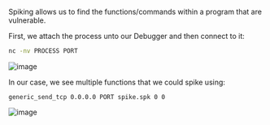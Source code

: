 Spiking allows us to find the functions/commands within a program that are vulnerable.

First, we attach the process unto our Debugger and then connect to it:

```bash
nc -nv PROCESS PORT
```
![image](https://github.com/0xScorpio/Ethical-Hacking/assets/140411254/9b63dcf6-11cb-4b21-996e-4deb42329361)

In our case, we see multiple functions that we could spike using:
```
generic_send_tcp 0.0.0.0 PORT spike.spk 0 0
```
![image](https://github.com/0xScorpio/Ethical-Hacking/assets/140411254/d2219e12-8268-4dd9-813c-7d9650f7d33f)
